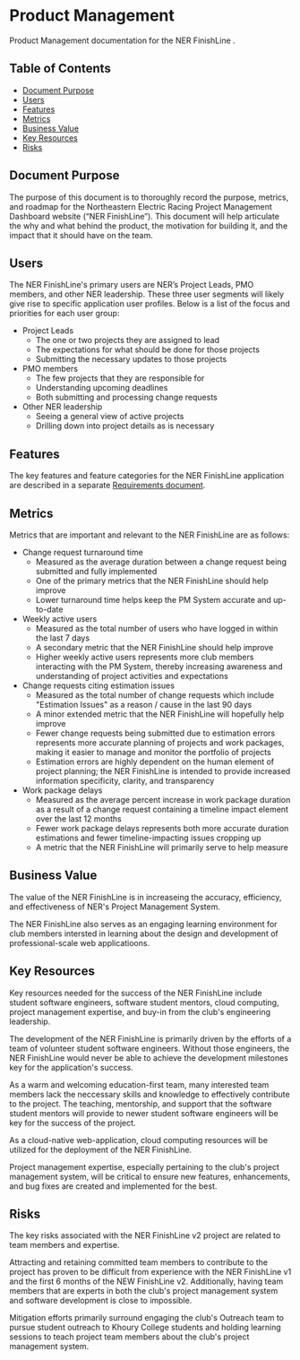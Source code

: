 # Product Management

Product Management documentation for the NER FinishLine .

## Table of Contents

- [Document Purpose](https://github.com/Northeastern-Electric-Racing/FinishLine/blob/develop/Docs/ProductManagement.md#document-purpose)
- [Users](https://github.com/Northeastern-Electric-Racing/FinishLine/blob/develop/Docs/ProductManagement.md#users)
- [Features](https://github.com/Northeastern-Electric-Racing/FinishLine/blob/develop/Docs/ProductManagement.md#features)
- [Metrics](https://github.com/Northeastern-Electric-Racing/FinishLine/blob/develop/Docs/ProductManagement.md#metrics)
- [Business Value](https://github.com/Northeastern-Electric-Racing/FinishLine/blob/develop/Docs/ProductManagement.md#business-value)
- [Key Resources](https://github.com/Northeastern-Electric-Racing/FinishLine/blob/develop/Docs/ProductManagement.md#key-resources)
- [Risks](https://github.com/Northeastern-Electric-Racing/FinishLine/blob/develop/Docs/ProductManagement.md#risks)

## Document Purpose

The purpose of this document is to thoroughly record the purpose, metrics, and roadmap for the Northeastern Electric Racing Project Management Dashboard website (“NER FinishLine”).
This document will help articulate the why and what behind the product, the motivation for building it, and the impact that it should have on the team.

## Users

The NER FinishLine's primary users are NER’s Project Leads, PMO members, and other NER leadership.
These three user segments will likely give rise to specific application user profiles.
Below is a list of the focus and priorities for each user group:

- Project Leads
  - The one or two projects they are assigned to lead
  - The expectations for what should be done for those projects
  - Submitting the necessary updates to those projects
- PMO members
  - The few projects that they are responsible for
  - Understanding upcoming deadlines
  - Both submitting and processing change requests
- Other NER leadership
  - Seeing a general view of active projects
  - Drilling down into project details as is necessary

## Features

The key features and feature categories for the NER FinishLine application are described in a separate [Requirements document](https://github.com/Northeastern-Electric-Racing/FinishLine/blob/develop/Docs/Requirements.md).

## Metrics

Metrics that are important and relevant to the NER FinishLine are as follows:

- Change request turnaround time
  - Measured as the average duration between a change request being submitted and fully implemented
  - One of the primary metrics that the NER FinishLine should help improve
  - Lower turnaround time helps keep the PM System accurate and up-to-date
- Weekly active users
  - Measured as the total number of users who have logged in within the last 7 days
  - A secondary metric that the NER FinishLine should help improve
  - Higher weekly active users represents more club members interacting with the PM System, thereby increasing awareness and understanding of project activities and expectations
- Change requests citing estimation issues
  - Measured as the total number of change requests which include "Estimation Issues" as a reason / cause in the last 90 days
  - A minor extended metric that the NER FinishLine will hopefully help improve
  - Fewer change requests being submitted due to estimation errors represents more accurate planning of projects and work packages, making it easier to manage and monitor the portfolio of projects
  - Estimation errors are highly dependent on the human element of project planning; the NER FinishLine is intended to provide increased information specificity, clarity, and transparency
- Work package delays
  - Measured as the average percent increase in work package duration as a result of a change request containing a timeline impact element over the last 12 months
  - Fewer work package delays represents both more accurate duration estimations and fewer timeline-impacting issues cropping up
  - A metric that the NER FinishLine will primarily serve to help measure

## Business Value

The value of the NER FinishLine is in increaseing the accuracy, efficiency, and effectiveness of NER's Project Management System.

The NER FinishLine also serves as an engaging learning environment for club members intersted in learning about the design and development of professional-scale web applicatioons.

## Key Resources

Key resources needed for the success of the NER FinishLine include student software engineers, software student mentors, cloud computing, project management expertise, and buy-in from the club's engineering leadership.

The development of the NER FinishLine is primarily driven by the efforts of a team of volunteer student software engineers.
Without those engineers, the NER FinishLine would never be able to achieve the development milestones key for the application's success.

As a warm and welcoming education-first team, many interested team members lack the neccessary skills and knowledge to effectively contribute to the project.
The teaching, mentorship, and support that the software student mentors will provide to newer student software engineers will be key for the success of the project.

As a cloud-native web-application, cloud computing resources will be utilized for the deployment of the NER FinishLine.

Project management expertise, especially pertaining to the club's project management system, will be critical to ensure new features, enhancements, and bug fixes are created and implemented for the best.

## Risks

The key risks associated with the NER FinishLine v2 project are related to team members and expertise.

Attracting and retaining committed team members to contribute to the project has proven to be difficult from experience with the NER FinishLine v1 and the first 6 months of the NEW FinishLine v2.
Additionally, having team members that are experts in both the club's project management system and software development is close to impossible.

Mitigation efforts primarily surround engaging the club's Outreach team to pursue student outreach to Khoury College students and holding learning sessions to teach project team members about the club's project management system.
